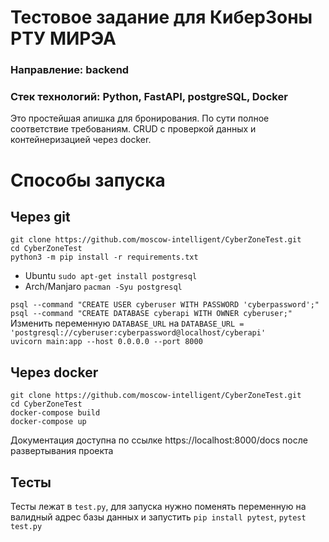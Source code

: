 # Тестовое задание для КиберЗоны РТУ МИРЭА

### Направление: backend
### Стек технологий: Python, FastAPI, postgreSQL, Docker

Это простейшая апишка для бронирования. По сути полное соответствие требованиям.
CRUD с проверкой данных и контейнеризацией через docker.

# Способы запуска

## Через git
`git clone https://github.com/moscow-intelligent/CyberZoneTest.git`
<br>
`cd CyberZoneTest`
<br>
`python3 -m pip install -r requirements.txt`
<br>
- Ubuntu
`sudo apt-get install postgresql`<br>
- Arch/Manjaro `pacman -Syu postgresql`<br>

`psql --command "CREATE USER cyberuser WITH PASSWORD 'cyberpassword';"`
<br>
`psql --command "CREATE DATABASE cyberapi WITH OWNER cyberuser;"`
<br>
Изменить переменную `DATABASE_URL` на `DATABASE_URL = 'postgresql://cyberuser:cyberpassword@localhost/cyberapi'`
<br>
`uvicorn main:app --host 0.0.0.0 --port 8000`
<br>

## Через docker
`git clone https://github.com/moscow-intelligent/CyberZoneTest.git`
<br>
`cd CyberZoneTest`
<br>
`docker-compose build`
<br>
`docker-compose up`

Документация доступна по ссылке https://localhost:8000/docs после развертывания проекта

## Тесты

Тесты лежат в `test.py`, для запуска нужно поменять переменную на валидный адрес базы данных и запустить `pip install pytest`, `pytest test.py`


